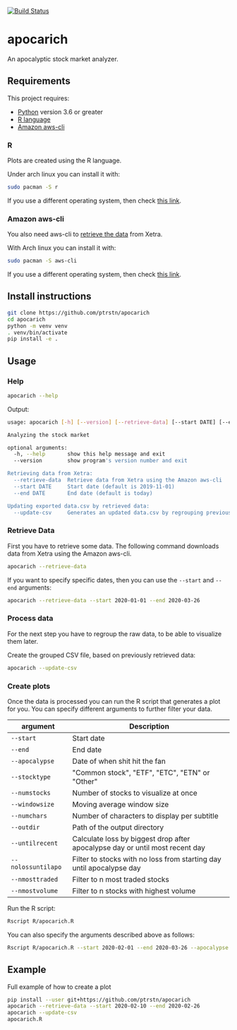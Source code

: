 [![Build Status](https://travis-ci.com/ptrstn/apocarich.svg?branch=master)](https://travis-ci.com/ptrstn/apocarich)

# apocarich

An apocalyptic stock market analyzer. 

## Requirements

This project requires:
- [Python](https://www.python.org/) version 3.6 or greater
- [R language](https://www.r-project.org/about.html)
- [Amazon aws-cli](https://aws.amazon.com/de/cli/)

### R

Plots are created using the R language. 

Under arch linux you can install it with:

```bash
sudo pacman -S r
```

If you use a different operating system, then check [this link](https://www.r-project.org/about.html). 

### Amazon aws-cli

You also need aws-cli to [retrieve the data](https://github.com/Deutsche-Boerse/dbg-pds) from Xetra.

With Arch linux you can install it with:

```bash
sudo pacman -S aws-cli
```

If you use a different operating system, then check [this link](https://docs.aws.amazon.com/de_de/cli/latest/userguide/cli-chap-install.html). 


## Install instructions

```bash
git clone https://github.com/ptrstn/apocarich
cd apocarich
python -m venv venv
. venv/bin/activate
pip install -e .
```

## Usage

### Help

```bash
apocarich --help
```

Output:

```bash
usage: apocarich [-h] [--version] [--retrieve-data] [--start DATE] [--end DATE] [--update-csv]

Analyzing the stock market

optional arguments:
  -h, --help       show this help message and exit
  --version        show program's version number and exit

Retrieving data from Xetra:
  --retrieve-data  Retrieve data from Xetra using the Amazon aws-cli
  --start DATE     Start date (default is 2019-11-01)
  --end DATE       End date (default is today)

Updating exported data.csv by retrieved data:
  --update-csv     Generates an updated data.csv by regrouping previously retrieved data
```

### Retrieve Data

First you have to retrieve some data. The following command downloads data from Xetra using the Amazon aws-cli.

```bash
apocarich --retrieve-data
```

If you want to specify specific dates, then you can use the ```--start``` and ```--end``` arguments:


```bash
apocarich --retrieve-data --start 2020-01-01 --end 2020-03-26
```

### Process data

For the next step you have to regroup the raw data, to be able to visualize them later.

Create the grouped CSV file, based on previously retrieved data:

```bash
apocarich --update-csv
```

### Create plots

Once the data is processed you can run the R script that generates a plot for you.
You can specify different arguments to further filter your data.

| argument               | Description                                                                  |
|------------------------|------------------------------------------------------------------------------|
| ```--start```          | Start date                                                                   |
| ```--end```            | End date                                                                     |
| ```--apocalypse```     | Date of when shit hit the fan                                                |
| ```--stocktype```      | "Common stock", "ETF", "ETC", "ETN" or "Other"                               |
| ```--numstocks```      | Number of stocks to visualize at once                                        |
| ```--windowsize```     | Moving average window size                                                   |
| ```--numchars```       | Number of characters to display per subtitle                                 |
| ```--outdir```         | Path of the output directory                                                 |
| ```--untilrecent```    | Calculate loss by biggest drop after apocalypse day or until most recent day |
| ```--nolossuntilapo``` | Filter to stocks with no loss from starting day until apocalypse day         |
| ```--nmosttraded```    | Filter to n most traded stocks                                               |
| ```--nmostvolume```    | Filter to n stocks with highest volume                                       |

Run the R script:

```bash
Rscript R/apocarich.R 
```

You can also specify the arguments described above as follows:

```bash
Rscript R/apocarich.R --start 2020-02-01 --end 2020-03-26 --apocalypse 2020-02-15 --numchars 5 --outdir images --windowsize 10 --stocktype ETF
```

## Example

Full example of how to create a plot

```bash
pip install --user git+https://github.com/ptrstn/apocarich
apocarich --retrieve-data --start 2020-02-10 --end 2020-02-26
apocarich --update-csv
apocarich.R
```
